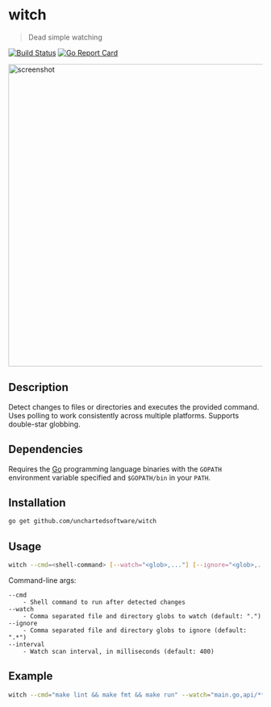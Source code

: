# witch

> Dead simple watching

[![Build Status](https://travis-ci.org/unchartedsoftware/witch.svg?branch=master)](https://travis-ci.org/unchartedsoftware/witch)
[![Go Report Card](https://goreportcard.com/badge/github.com/unchartedsoftware/witch)](https://goreportcard.com/report/github.com/unchartedsoftware/witch)

<img width="600" src="https://rawgit.com/unchartedsoftware/witch/master/screenshot.png" alt="screenshot" />

## Description

Detect changes to files or directories and executes the provided command. Uses polling to work consistently across multiple platforms. Supports double-star globbing.

## Dependencies

Requires the [Go](https://golang.org/) programming language binaries with the `GOPATH` environment variable specified and `$GOPATH/bin` in your `PATH`.

## Installation

```bash
go get github.com/unchartedsoftware/witch
```

## Usage

```bash
witch --cmd=<shell-command> [--watch="<glob>,..."] [--ignore="<glob>,..."] [--interval=<milliseconds>]
```

Command-line args:

```
--cmd
	- Shell command to run after detected changes
--watch
	- Comma separated file and directory globs to watch (default: ".")
--ignore
	- Comma separated file and directory globs to ignore (default: ".*")
--interval
	- Watch scan interval, in milliseconds (default: 400)
```

## Example

```bash
witch --cmd="make lint && make fmt && make run" --watch="main.go,api/**/*.go"
```
